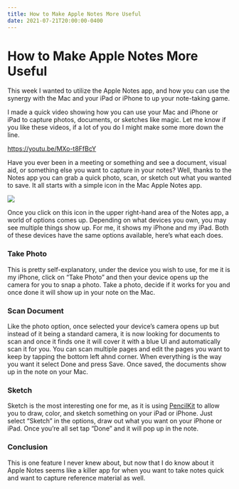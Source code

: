 ```yaml
---
title: How to Make Apple Notes More Useful
date: 2021-07-21T20:00:00-0400
---
```


# How to Make Apple Notes More Useful

This week I wanted to utilize the Apple Notes app, and how you can use the synergy with the Mac and your iPad or iPhone to up your note-taking game.

I made a quick video showing how you can use your Mac and iPhone or iPad to capture photos, documents, or sketches like magic. Let me know if you like these videos, if a lot of you do I might make some more down the line.

https://youtu.be/MXo-t8FfBcY

Have you ever been in a meeting or something and see a document, visual aid, or something else you want to capture in your notes? Well, thanks to the Notes app you can grab a quick photo, scan, or sketch out what you wanted to save. It all starts with a simple icon in the Mac Apple Notes app.

![](https://jeffperry.b-cdn.net/f8c16a7c16.jpg)

Once you click on this icon in the upper right-hand area of the Notes app, a world of options comes up. Depending on what devices you own, you may see multiple things show up. For me, it shows my iPhone and my iPad. Both of these devices have the same options available, here’s what each does.

### Take Photo

This is pretty self-explanatory, under the device you wish to use, for me it is my iPhone, click on “Take Photo” and then your device opens up the camera for you to snap a photo. Take a photo, decide if it works for you and once done it will show up in your note on the Mac.

### Scan Document

Like the photo option, once selected your device’s camera opens up but instead of it being a standard camera, it is now looking for documents to scan and once it finds one it will cover it with a blue UI and automatically scan it for you. You can scan multiple pages and edit the pages you want to keep by tapping the bottom left ahnd corner. When everything is the way you want it select Done and press Save. Once saved, the documents show up in the note on your Mac.

### Sketch

Sketch is the most interesting one for me, as it is using [PencilKit](https://developer.apple.com/documentation/pencilkit) to allow you to draw, color, and sketch something on your iPad or iPhone. Just select “Sketch” in the options, draw out what you want on your iPhone or iPad. Once you’re all set tap “Done” and it will pop up in the note.

### Conclusion

This is one feature I never knew about, but now that I do know about it Apple Notes seems like a killer app for when you want to take notes quick and want to capture reference material as well.